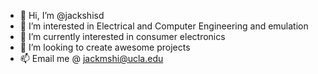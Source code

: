 - 👋 Hi, I’m @jackshisd
- 👀 I’m interested in Electrical and Computer Engineering and emulation
- 🌱 I’m currently interested in consumer electronics
- 💞️ I’m looking to create awesome projects
- 📫 Email me @ jackmshi@ucla.edu

<!---
jackshisd/jackshisd is a ✨ special ✨ repository because its `README.md` (this file) appears on your GitHub profile.
You can click the Preview link to take a look at your changes.
--->
